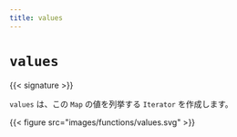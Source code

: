 ```yaml
---
title: values
---
```


# `values`

{{< signature >}}

`values` は、この `Map` の値を列挙する `Iterator` を作成します。

{{< figure src="images/functions/values.svg" >}}
